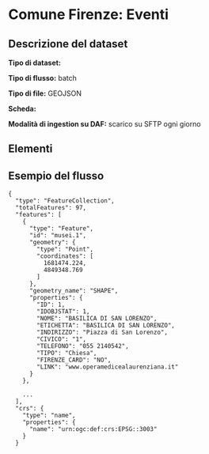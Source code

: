 # Comune Firenze: Eventi

## Descrizione del dataset

**Tipo di dataset:** 

**Tipo di flusso:** batch

**Tipo di file:** GEOJSON

**Scheda:** 

**Modalità di ingestion su DAF:** scarico su SFTP ogni giorno


## Elementi



## Esempio del flusso

```
{
  "type": "FeatureCollection",
  "totalFeatures": 97,
  "features": [
    {
      "type": "Feature",
      "id": "musei.1",
      "geometry": {
        "type": "Point",
        "coordinates": [
          1681474.224,
          4849348.769
        ]
      },
      "geometry_name": "SHAPE",
      "properties": {
        "ID": 1,
        "IDOBJSTAT": 1,
        "NOME": "BASILICA DI SAN LORENZO",
        "ETICHETTA": "BASILICA DI SAN LORENZO",
        "INDIRIZZO": "Piazza di San Lorenzo",
        "CIVICO": "1",
        "TELEFONO": "055 2140542",
        "TIPO": "Chiesa",
        "FIRENZE_CARD": "NO",
        "LINK": "www.operamedicealaurenziana.it"
      }
    },

    ...
  ],
  "crs": {
    "type": "name",
    "properties": {
      "name": "urn:ogc:def:crs:EPSG::3003"
    }
  }
```

